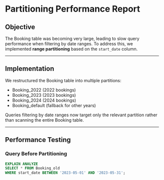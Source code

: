 # Partitioning Performance Report

## Objective

The Booking table was becoming very large, leading to slow query performance when filtering by date ranges. To address this, we implemented **range partitioning** based on the `start_date` column.

---

## Implementation

We restructured the Booking table into multiple partitions:

- Booking_2022 (2022 bookings)
- Booking_2023 (2023 bookings)
- Booking_2024 (2024 bookings)
- Booking_default (fallback for other years)

Queries filtering by date ranges now target only the relevant partition rather than scanning the entire Booking table.

---

## Performance Testing

### Query Before Partitioning

```sql
EXPLAIN ANALYZE
SELECT * FROM Booking_old
WHERE start_date BETWEEN '2023-05-01' AND '2023-05-31';
```
